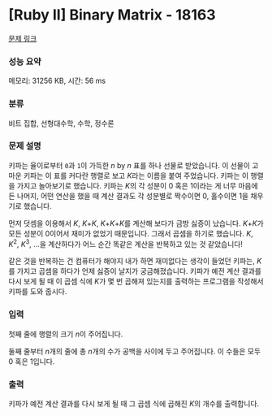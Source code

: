 # [Ruby II] Binary Matrix - 18163 

[문제 링크](https://www.acmicpc.net/problem/18163) 

### 성능 요약

메모리: 31256 KB, 시간: 56 ms

### 분류

비트 집합, 선형대수학, 수학, 정수론

### 문제 설명

<p>키파는 율이로부터 <code>0</code>과 <code>1</code>이 가득한 <span style="font-style: italic;">n</span> by <span style="font-style: italic;">n</span> 표를 하나 선물로 받았습니다. 이 선물이 고마운 키파는 이 표를 커다란 행렬로 보고 <span style="font-style: italic;">K</span>라는 이름을 붙여 주었습니다. 키파는 이 행렬을 가지고 놀아보기로 했습니다. 키파는 <span style="font-style: italic;">K</span>의 각 성분이 0 혹은 1이라는 게 너무 마음에 든 나머지, 어떤 연산을 했을 때 계산 결과도 각 성분별로 짝수이면 0, 홀수이면 1을 채우기로 했습니다.</p>

<p>먼저 덧셈을 이용해서 <span style="font-style: italic;">K</span>, <span style="font-style: italic;">K</span>+<span style="font-style: italic;">K</span>, <span style="font-style: italic;">K</span>+<span style="font-style: italic;">K</span>+<span style="font-style: italic;">K</span>를 계산해 보다가 금방 싫증이 났습니다. <span style="font-style: italic;">K</span>+<span style="font-style: italic;">K</span>가 모든 성분이 0이어서 재미가 없었기 때문입니다. 그래서 곱셈을 하기로 했습니다. <span style="font-style: italic;">K</span>, <span style="font-style: italic;">K</span><sup>2</sup>, <span style="font-style: italic;">K</span><sup>3</sup>, ...을 계산하다가 어느 순간 똑같은 계산을 반복하고 있는 것 같았습니다!</p>

<p>같은 것을 반복하는 건 컴퓨터가 해야지 내가 하면 재미없다는 생각이 들었던 키파는, <span style="font-style: italic;">K</span>를 가지고 곱셈을 하다가 언제 싫증이 날지가 궁금해졌습니다. 키파가 예전 계산 결과를 다시 보게 될 때 이 곱셈 식에 <span style="font-style: italic;">K</span>가 몇 번 곱해져 있는지를 출력하는 프로그램을 작성해서 키파를 도와 줍시다.</p>

### 입력 

 <p>첫째 줄에 행렬의 크기 <span style="font-style: italic;">n</span>이 주어집니다.</p>

<p>둘째 줄부터 <span style="font-style: italic;">n</span>개의 줄에 총 <span style="font-style: italic;">n</span>개의 수가 공백을 사이에 두고 주어집니다. 이 수들은 모두 0 혹은 1입니다.</p>

### 출력 

 <p>키파가 예전 계산 결과를 다시 보게 될 때 그 곱셈 식에 곱해진 <em>K</em>의 개수를 출력합니다.</p>

